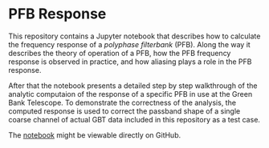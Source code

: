 # PFB Response

This repository contains a Jupyter notebook that describes how to calculate the
frequency response of a *polyphase filterbank* (PFB).  Along the way it
describes the theory of operation of a PFB, how the PFB frequency response is
observed in practice, and how aliasing plays a role in the PFB response.

After that the notebook presents a detailed step by step walkthrough of the
analytic computaion of the response of a specific PFB in use at the Green Bank
Telescope.  To demonstrate the correctness of the analysis, the computed
response is used to correct the passband shape of a single coarse channel of
actual GBT data included in this repository as a test case.

The [notebook](https://github.com/david-macmahon/PFBResponse.jl/pfbresponse.ipynb)
might be viewable directly on GitHub.
